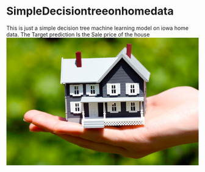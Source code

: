 # SimpleDecisiontreeonhomedata
This is just a simple decision tree machine learning model on iowa home data. The Target prediction Is the Sale price of the house
![screenshot](Real-Estate-Philippines_.jpg)
